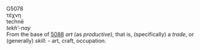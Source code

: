 <body>
  <p>G5078<br>  τέχνη  <br> technē  <br><i>tekh‘-nay </i><br>From the base of <a href="g5088.htm">5088</a>  <i>art</i> (as <i>productive</i>), that is, (specifically) a <i>trade</i>, or (generally) <i>skill:</i> - art, craft, occupation.<br></p>
 </body>